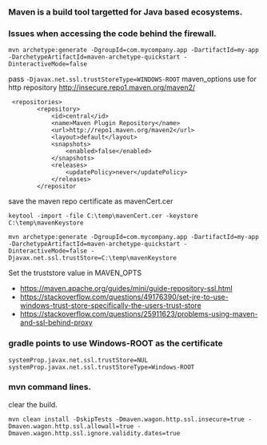 ### Maven is a build tool targetted for Java based ecosystems.

### Issues when accessing the code behind the firewall.

```
mvn archetype:generate -DgroupId=com.mycompany.app -DartifactId=my-app -DarchetypeArtifactId=maven-archetype-quickstart -DinteractiveMode=false
```

pass ```-Djavax.net.ssl.trustStoreType=WINDOWS-ROOT``` maven_options
use for http repository  http://insecure.repo1.maven.org/maven2/

```
 <repositories>
        <repository>
            <id>central</id>
            <name>Maven Plugin Repository</name>
            <url>http://repo1.maven.org/maven2</url>
            <layout>default</layout>
            <snapshots>
                <enabled>false</enabled>
            </snapshots>
            <releases>
                <updatePolicy>never</updatePolicy>
            </releases>
        </repositor
```


save the maven repo certificate as mavenCert.cer
``` 
keytool -import -file C:\temp\mavenCert.cer -keystore C:\temp\mavenKeystore

mvn archetype:generate -DgroupId=com.mycompany.app -DartifactId=my-app -DarchetypeArtifactId=maven-archetype-quickstart -DinteractiveMode=false -Djavax.net.ssl.trustStore=C:\temp\mavenKeystore
```
Set the truststore value in MAVEN_OPTS



* https://maven.apache.org/guides/mini/guide-repository-ssl.html
* https://stackoverflow.com/questions/49176390/set-jre-to-use-windows-trust-store-specifically-the-users-trust-store
* https://stackoverflow.com/questions/25911623/problems-using-maven-and-ssl-behind-proxy

### gradle points to use Windows-ROOT as the certificate
```
systemProp.javax.net.ssl.trustStore=NUL
systemProp.javax.net.ssl.trustStoreType=Windows-ROOT
```


### mvn command lines.

clear the build.
```
mvn clean install -DskipTests -Dmaven.wagon.http.ssl.insecure=true -Dmaven.wagon.http.ssl.allowall=true -Dmaven.wagon.http.ssl.ignore.validity.dates=true
```
